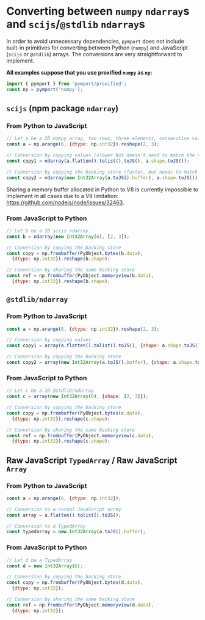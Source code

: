 # Converting between `numpy` `ndarray`s and `scijs`/`@stdlib` `ndarray`s

In order to avoid unnecessary dependencies, `pymport` does not include built-in primitives for converting between Python (`numpy`) and JavaScript (`scijs` or `@stdlib`) arrays. The conversions are very straightforward to implement.

**All examples suppose that you use proxified `numpy` as `np`:**
```js
import { pymport } from 'pymport/proxified';
const np = pymport('numpy');
```

## `scijs` (npm package `ndarray`)

### From Python to JavaScript

```js
// Let a be a 2D numpy array, two rows, three elements, consecutive values
const a = np.arange(6, {dtype: np.int32}).reshape(2, 3);

// Conversion by copying values (slower but doesn't need to match the type)
const copy1 = ndarray(a.flatten().tolist().toJS(), a.shape.toJS());

// Conversion by copying the backing store (faster, but needs to match the type)
const copy2 = ndarray(new Int32Array(a.toJS().buffer), a.shape.toJS());
```

Sharing a memory buffer allocated in Python to V8 is currently impossible to implement in all cases due to a V8 limitation: https://github.com/nodejs/node/issues/32463.

### From JavaScript to Python

```js
// Let b be a 2D scijs ndarray
const b = ndarray(new Int32Array(6), [2, 3]);

// Conversion by copying the backing store
const copy = np.frombuffer(PyObject.bytes(b.data),
  {dtype: np.int32}).reshape(b.shape);

// Conversion by sharing the same backing store
const ref = np.frombuffer(PyObject.memoryview(b.data),
  {dtype: np.int32}).reshape(b.shape);
```

## `@stdlib/ndarray`

### From Python to JavaScript

```js
const a = np.arange(6, {dtype: np.int32}).reshape(2, 3);

// Conversion by copying values
const copy1 = array(a.flatten().tolist().toJS(), {shape: a.shape.toJS()});

// Conversion by copying the backing store
const copy2 = array(new Int32Array(a.toJS().buffer), {shape: a.shape.toJS()});
```

### From JavaScript to Python

```js
// Let c be a 2D @stdlib/ndarray
const c = array(new Int32Array(6), {shape: [2, 3]});

// Conversion by copying the backing store
const copy = np.frombuffer(PyObject.bytes(c.data),
  {dtype: np.int32}).reshape(c.shape);

// Conversion by sharing the same backing store
const ref = np.frombuffer(PyObject.memoryview(c.data),
  {dtype: np.int32}).reshape(c.shape);
```

## Raw JavaScript `TypedArray` / Raw JavaScript `Array`

### From Python to JavaScript

```js
const a = np.arange(6, {dtype: np.int32});

// Conversion to a normal JavaScript array
const array = a.flatten().tolist().toJS();

// Conversion to a TypedArray
const typedarray = new Int32Array(a.toJS().buffer);
```

### From JavaScript to Python

```js
// Let d be a TypedArray
const d = new Int32Array(6);

// Conversion by copying the backing store
const copy = np.frombuffer(PyObject.bytes(d.data),
  {dtype: np.int32});

// Conversion by sharing the same backing store
const ref = np.frombuffer(PyObject.memoryview(d.data),
  {dtype: np.int32});
```
